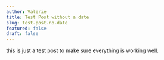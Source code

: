 ```yaml
---
author: Valerie
title: Test Post without a date
slug: test-post-no-date
featured: false
draft: false
---
```

this is just a test post to make sure everything is working well.